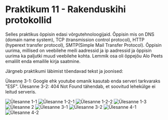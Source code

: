 # Praktikum 11 - Rakenduskihi protokollid

Selles praktikus õppisin edasi võrgutehnoloogijaid. Õppisin mis on DNS (domain name system), TCP (transmission control protocol), HTTP (hyperext transfer protocol), SMTP(Simple Mail Transfer Protocol). Õppisin uurima, millised on veebilehe meili aadressid ja ip aadressid ja õppisin uurima ka paljutki muud veebilehe kohta. Lemmik osa oli õppejõu Alo Peets emalilit enda emailile kirja saatmine.

Järgneb praktikumi läbimist tõendavad tekst ja joonised:

Üleanne 3-1: Google ehk youtube omanik kasutab enda serveri tarkvaraks "ESF".
Ülesanne 3-2: 404 Not Found tähendab, et soovitud lehekülge ei leitud serveris.

![Ülesanne 1-1](https://github.com/HannesJaakson/opsys2023/assets/144902904/ef2a7fc5-4884-43be-89ce-46660045f022)
![Ülesanne 1-2-1](https://github.com/HannesJaakson/opsys2023/assets/144902904/3721d74e-0eb3-467e-9afd-1ccafbd5796d)
![Ülesanne 1-2-2](https://github.com/HannesJaakson/opsys2023/assets/144902904/d0353987-a9ca-41ef-8a76-26b870c3cb85)
![Ülesanne 1-3](https://github.com/HannesJaakson/opsys2023/assets/144902904/772f856b-adca-49b2-a40c-9f4966724b54)
![Ülesanne 2](https://github.com/HannesJaakson/opsys2023/assets/144902904/9bd06ae0-99e3-4db2-bd17-4fcea3294bc0)
![Ülesanne 3-1](https://github.com/HannesJaakson/opsys2023/assets/144902904/880fab57-cb48-4638-ac0a-459435296def)
![Ülesanne 3-2](https://github.com/HannesJaakson/opsys2023/assets/144902904/98d3d6ca-4fdf-4277-8ddd-bae6ab6ed58c)
![Ülesanne 4-1](https://github.com/HannesJaakson/opsys2023/assets/144902904/6df3b318-1d71-4396-94d9-222f53942dc4)
![Ülesanne 4-2](https://github.com/HannesJaakson/opsys2023/assets/144902904/ebe8a050-a340-46c2-a545-53a25d2ab615)
